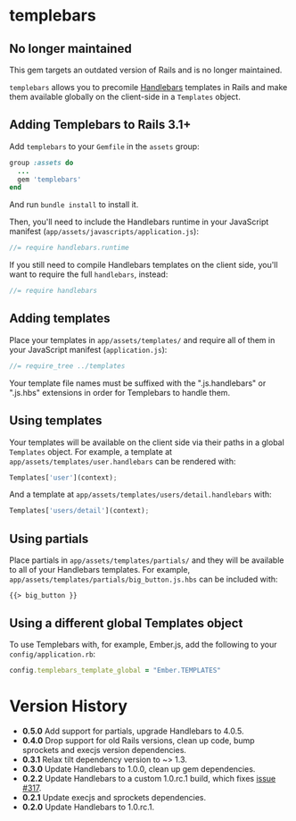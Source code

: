 # templebars

## No longer maintained

This gem targets an outdated version of Rails and is no longer maintained.

`templebars` allows you to precomile [Handlebars][handlebars] templates
in Rails and make them available globally on the client-side in a
`Templates` object.

## Adding Templebars to Rails 3.1+

Add `templebars` to your `Gemfile` in the `assets` group:

```ruby
group :assets do
  ...
  gem 'templebars'
end
```

And run `bundle install` to install it.

Then, you'll need to include the Handlebars runtime in your JavaScript
manifest (`app/assets/javascripts/application.js`):

```javascript
//= require handlebars.runtime
```

If you still need to compile Handlebars templates on the client side,
you'll want to require the full `handlebars`, instead:

```javascript
//= require handlebars
```

## Adding templates

Place your templates in `app/assets/templates/` and require all of them
in your JavaScript manifest (`application.js`):

```javascript
//= require_tree ../templates
```

Your template file names must be suffixed with the ".js.handlebars" or
".js.hbs" extensions in order for Templebars to handle them.

## Using templates

Your templates will be available on the client side via their paths in a
global `Templates` object. For example, a template at
`app/assets/templates/user.handlebars` can be rendered with:

```javascript
Templates['user'](context);
```

And a template at `app/assets/templates/users/detail.handlebars` with:

```javascript
Templates['users/detail'](context);
```

## Using partials

Place partials in `app/assets/templates/partials/` and they will be
available to all of your Handlebars templates. For example,
`app/assets/templates/partials/big_button.js.hbs` can be included with:

```
{{> big_button }}
```

## Using a different global Templates object

To use Templebars with, for example, Ember.js, add the following to your
`config/application.rb`:

```ruby
config.templebars_template_global = "Ember.TEMPLATES"
```

# Version History

* **0.5.0** Add support for partials, upgrade Handlebars to 4.0.5.
* **0.4.0** Drop support for old Rails versions, clean up code, bump sprockets
  and execjs version dependencies.
* **0.3.1** Relax tilt dependency version to ~> 1.3.
* **0.3.0** Update Handlebars to 1.0.0, clean up gem dependencies.
* **0.2.2** Update Handlebars to a custom 1.0.rc.1 build, which fixes [issue #317](https://github.com/wycats/handlebars.js/issues/317).
* **0.2.1** Update execjs and sprockets dependencies.
* **0.2.0** Update Handlebars to 1.0.rc.1.

[handlebars]: http://handlebarsjs.com/

